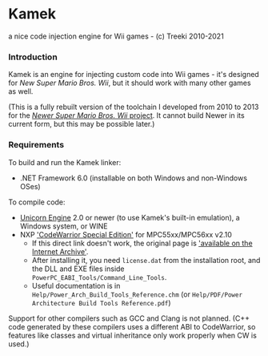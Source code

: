 # Kamek
a nice code injection engine for Wii games - (c) Treeki 2010-2021

### Introduction

Kamek is an engine for injecting custom code into Wii games - it's designed for
*New Super Mario Bros. Wii*, but it should work with many other games as well.

(This is a fully rebuilt version of the toolchain I developed from 2010 to 2013
 for the [*Newer Super Mario Bros. Wii* project][newer]. It cannot build Newer
 in its current form, but this may be possible later.)

### Requirements

To build and run the Kamek linker:

- .NET Framework 6.0 (installable on both Windows and non-Windows OSes)

To compile code:

- [Unicorn Engine][unicorn] 2.0 or newer (to use Kamek's built-in emulation), a Windows system, or WINE
- NXP ['CodeWarrior Special Edition'][cw] for MPC55xx/MPC56xx v2.10
  - If this direct link doesn't work, the original page is
    ['available on the Internet Archive'][cwIA].
  - After installing it, you need `license.dat` from the installation root,
    and the DLL and EXE files inside `PowerPC_EABI_Tools/Command_Line_Tools`.
  - Useful documentation is in `Help/Power_Arch_Build_Tools_Reference.chm`
    (or `Help/PDF/Power Architecture Build Tools Reference.pdf`)

Support for other compilers such as GCC and Clang is not planned.
(C++ code generated by these compilers uses a different ABI to
 CodeWarrior, so features like classes and virtual inheritance only work
 properly when CW is used.)



[cw]: http://cache.nxp.com/lgfiles/devsuites/PowerPC/CW55xx_v2_10_SE.exe?WT_TYPE=IDE%20-%20Debug,%20Compile%20and%20Build%20Tools&WT_VENDOR=FREESCALE&WT_FILE_FORMAT=exe&WT_ASSET=Downloads&fileExt=.exe
[cwIA]: http://web.archive.org/web/20160602205749/http://www.nxp.com/products/software-and-tools/software-development-tools/codewarrior-development-tools/downloads/special-edition-software:CW_SPECIALEDITIONS
[unicorn]: https://github.com/unicorn-engine/unicorn
[newer]: https://github.com/Treeki/NewerSMBW

